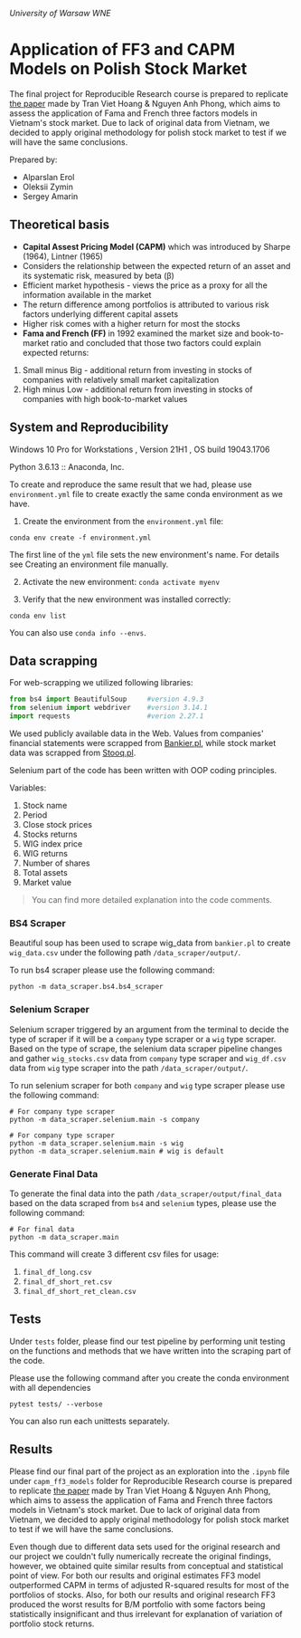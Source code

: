 *University of Warsaw WNE*

# Application of FF3 and CAPM Models on Polish Stock Market

The final project for Reproducible Research course is prepared to replicate [the paper](https://www.researchgate.net/publication/265152344_Applying_Fama_and_French_Three_Factors_Model_and_Capital_Asset_Pricing_Model_in_the_Stock_Exchange_of_Vietnam) made by Tran Viet Hoang & Nguyen Anh Phong, which aims to assess the application of Fama and French three factors models in Vietnam's stock market. Due to lack of original data from Vietnam, we decided to apply original methodology for polish stock market to test if we will have the same conclusions. 

Prepared by:
* Alparslan Erol
* Oleksii Zymin
* Sergey Amarin 

## Theoretical basis
* **Capital Assest Pricing Model (CAPM)** which was introduced by Sharpe (1964), Lintner (1965)
* Considers the relationship between the expected return of an asset and its systematic risk, measured by beta (β)
* Efficient market hypothesis - views the price as a proxy for all the information available in the market
* The return difference among portfolios is attributed to various risk factors underlying different capital assets
* Higher risk comes with a higher return for most the stocks
* **Fama and French (FF)** in 1992 examined the market size and book-to-market ratio and concluded that those two factors could explain expected returns:
1)  Small minus Big - additional return from investing in stocks of companies with relatively small market capitalization
2) High minus Low - additional return from investing in stocks of companies with high book-to-market values

## System and Reproducibility
Windows 10 Pro for Workstations
, Version	21H1
, OS build	19043.1706

Python 3.6.13 :: Anaconda, Inc.

To create and reproduce the same result that we had, please use ``environment.yml`` file to create exactly the same
conda environment as we have.

1. Create the environment from the ``environment.yml`` file:

```shell
conda env create -f environment.yml
```

The first line of the ``yml`` file sets the new environment's name. For details see Creating an environment file manually.

2. Activate the new environment: ``conda activate myenv``

3. Verify that the new environment was installed correctly:
```shell
conda env list
```
You can also use ``conda info --envs``.


## Data scrapping

For web-scrapping we utilized following libraries:
```python
from bs4 import BeautifulSoup     #version 4.9.3
from selenium import webdriver    #version 3.14.1
import requests                   #verion 2.27.1
```
We used publicly available data in the Web. Values from companies' financial statements were scrapped
from [Bankier.pl](https://www.bankier.pl/), while stock market data was scrapped from [Stooq.pl](http://stooq.pl/).

Selenium part of the code has been written with OOP coding principles.

Variables:
 1. Stock name
 2. Period 
 3. Close stock prices
 4. Stocks returns
 5. WIG index price
 6. WIG returns
 7. Number of shares
 8. Total assets
 8. Market value

> You can find more detailed explanation into the code comments.

### BS4 Scraper
Beautiful soup has been used to scrape wig_data from ``bankier.pl`` to create ``wig_data.csv`` under the following
path ``/data_scraper/output/``.

To run bs4 scraper please use the following command:
```shell
python -m data_scraper.bs4.bs4_scraper
```

### Selenium Scraper
Selenium scraper triggered by an argument from the terminal to decide the type of scraper if it will be 
a ``company`` type scraper or a ``wig`` type scraper. Based on the type of scrape, the selenium data scraper pipeline 
changes and gather ``wig_stocks.csv`` data from ``company`` type scraper and ``wig_df.csv`` data from 
``wig`` type scraper into the path ``/data_scraper/output/``.

To run selenium scraper for both ``company`` and ``wig`` type scraper please use the following command:
```shell
# For company type scraper
python -m data_scraper.selenium.main -s company

# For company type scraper
python -m data_scraper.selenium.main -s wig
python -m data_scraper.selenium.main # wig is default
```

### Generate Final Data
To generate the final data into the path ``/data_scraper/output/final_data`` based on the data
scraped from ``bs4`` and ``selenium`` types, please use the following command:
```shell
# For final data
python -m data_scraper.main
```
This command will create 3 different csv files for usage:
1. ``final_df_long.csv``
2. ``final_df_short_ret.csv``
3. ``final_df_short_ret_clean.csv``

## Tests
Under ``tests`` folder, please find our test pipeline by performing unit testing on the functions and methods
that we have written into the scraping part of the code.

Please use the following command after you create the conda environment with all dependencies 
```shell
pytest tests/ --verbose
```

You can also run each unittests separately.

## Results
Please find our final part of the project as an exploration into the ``.ipynb`` file under ``capm_ff3_models`` folder
for Reproducible Research course is prepared to replicate 
[the paper](https://www.researchgate.\net/publication/265152344_Applying_Fama_and_French_Three_Factors_Model_and_Capital_Asset_Pricing_Model_in_the_Stock_Exchange_of_Vietnam) 
made by Tran Viet Hoang & Nguyen Anh Phong, which aims to assess the application of Fama and French three factors models
in Vietnam's stock market. Due to lack of original data from Vietnam, we decided to apply original methodology for
polish stock market to test if we will have the same conclusions.

Even though due to different data sets used for the original research and our project we couldn't fully numerically
recreate the original findings, however, we obtained quite similar results from conceptual and statistical point of view.
For both our results and original estimates FF3 model outperformed CAPM in terms of adjusted R-squared results for
most of the portfolios of stocks. Also, for both our results and original research FF3 produced the worst results for
B/M portfolio with some factors being statistically insignificant and thus irrelevant for explanation of variation of
portfolio stock returns.